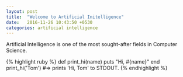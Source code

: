 ```yaml
---
layout: post
title:  "Welcome to Artificial Initelligence"
date:   2016-11-26 10:43:50 +0530
categories: artificial intelligence
---
```


Artificial Intelligence is one of the most sought-after fields in Computer Science. 

{% highlight ruby %}
def print_hi(name)
  puts "Hi, #{name}"
end
print_hi('Tom')
#=> prints 'Hi, Tom' to STDOUT.
{% endhighlight %}

